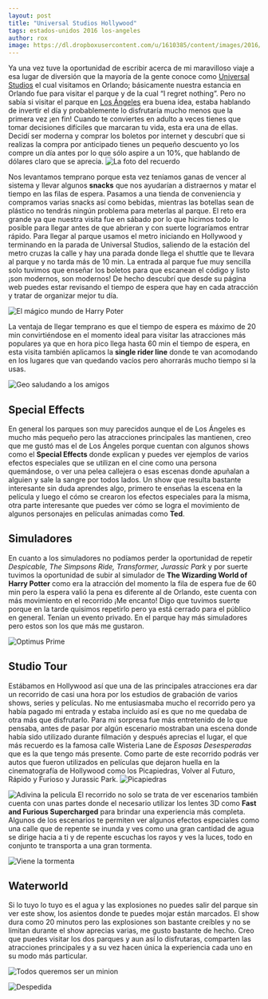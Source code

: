 ```yaml
---
layout: post
title: "Universal Studios Hollywood"
tags: estados-unidos 2016 los-angeles
author: rox
image: https://dl.dropboxusercontent.com/u/1610385/content/images/2016/08/IMG_0973.JPG
---
```

Ya una vez tuve la oportunidad de escribir acerca de mi maravilloso viaje a esa lugar de diversión que la mayoría de la gente conoce como [Universal Studios](/universal-studios-orlando/) el cual visitamos en Orlando; básicamente nuestra estancia en Orlando fue para visitar el parque y de la cual “I regret nothing”.
Pero no sabía si visitar el parque en [Los Ángeles](/tag/los-angeles) era buena idea, estaba hablando de invertir el día y probablemente lo disfrutaría mucho menos que la primera vez ¡en fin! Cuando te conviertes en adulto a veces tienes que tomar decisiones difíciles que marcaran tu vida, esta era una de ellas. Decidí ser moderna y comprar los boletos por internet y descubrí que si realizas la compra por anticipado tienes un pequeño descuento yo los compre un día antes por lo que sólo aspire a un 10%, que hablando de dólares claro que se aprecia.
![La foto del recuerdo](https://dl.dropboxusercontent.com/u/1610385/content/images/2016/08/IMG_0956.JPG)

Nos levantamos temprano porque esta vez teníamos ganas de vencer al sistema y llevar algunos **snacks** que nos ayudarían a distraernos y matar el tiempo en las filas de espera. Pasamos a una tienda de conveniencia y compramos varias snacks así como bebidas, mientras las botellas sean de plástico no tendrás ningún problema para meterlas al parque. El reto era grande ya que nuestra visita fue en sábado por lo que hicimos todo lo posible para llegar antes de que abrieran y con suerte lograríamos entrar rápido. 
Para llegar al parque usamos el metro iniciando en Hollywood y terminando en la parada de Universal Studios, saliendo de la estación del metro cruzas la calle y hay una parada donde llega el shuttle que te llevara al parque y no tarda más de 10 min. La entrada al parque fue muy sencilla solo tuvimos que enseñar los boletos para que escanean el código y listo ¡son modernos, son modernos! De hecho descubrí que desde su página web puedes estar revisando el tiempo de espera que hay en cada atracción y tratar de organizar mejor tu día.

![El mágico mundo de Harry Poter](https://dl.dropboxusercontent.com/u/1610385/content/images/2016/08/IMG_1130.JPG)

La ventaja de llegar temprano es que el tiempo de espera es máximo de 20 min convirtiéndose en el momento ideal para visitar las atracciones más populares ya que en hora pico llega hasta 60 min el tiempo de espera, en esta visita también aplicamos la **single rider line** donde te van acomodando en los lugares que van quedando vacíos pero ahorrarás mucho tiempo si la usas.

![Geo saludando a los amigos](https://dl.dropboxusercontent.com/u/1610385/content/images/2016/08/IMG_0980.JPG)

## Special Effects 
En general los parques son muy parecidos aunque el de Los Ángeles es mucho más pequeño pero las atracciones principales las mantienen, creo que me gustó mas el de Los Ángeles porque cuentan con algunos shows como el **Special Effects** donde explican y puedes ver ejemplos de varios  efectos especiales que se utilizan en el cine como una persona quemándose, o ver una pelea callejera  o esas escenas donde apuñalan a alguien y sale la sangre por todos lados. Un show que resulta bastante interesante sin duda aprendes algo, primero te enseñas la escena en la película y luego el cómo se crearon los efectos especiales para la misma, otra parte interesante que puedes ver cómo se logra el movimiento de algunos personajes en películas animadas como **Ted**.

## Simuladores
En cuanto a los simuladores no podíamos perder la oportunidad de repetir *Despicable, The Simpsons Ride, Transformer, Jurassic Park* y por suerte tuvimos la oportunidad de subir al simulador de **The Wizarding World of Harry Potter** como era la atracción del momento la fila de espera fue de 60 min pero la espera valió la pena es diferente al de Orlando, este cuenta con más movimiento en el recorrido ¡Me encanto! Digo que tuvimos suerte porque en la tarde quisimos repetirlo pero ya está cerrado para el público en general. Tenían un evento privado. En el parque hay más simuladores pero estos son los que más me gustaron.

![Optimus Prime](https://dl.dropboxusercontent.com/u/1610385/content/images/2016/08/IMG_1106.JPG)

## Studio Tour
Estábamos en Hollywood así que una de las principales atracciones era dar un recorrido de casi una hora por los estudios de grabación de varios shows, series y películas. No me entusiasmaba mucho el recorrido pero ya había pagado mi entrada y estaba incluido así es que no me quedaba de otra más que disfrutarlo. Para mi sorpresa fue más entretenido de lo que pensaba, antes de pasar por algún escenario mostraban una escena donde había sido utilizado durante filmación y después aprecias el lugar,  el que más recuerdo es la famosa calle Wisteria Lane de *Esposas Desesperadas* que es la que tengo más presente. Como parte de este recorrido podrás ver autos que fueron utilizados en películas que dejaron huella en la cinematografía de Hollywood  como los Picapiedras, Volver al Futuro, Rápido y Furioso y Jurassic Park.
![Picapiedras](https://dl.dropboxusercontent.com/u/1610385/content/images/2016/08/IMG_1026.JPG)

![Adivina la pelicula](https://dl.dropboxusercontent.com/u/1610385/content/images/2016/08/IMG_1009.JPG)
El recorrido no solo se trata de ver escenarios también cuenta con unas partes donde el necesario utilizar los lentes 3D como **Fast and Furious Supercharged** para brindar una experiencia más completa. Algunos de los escenarios te permiten ver algunos efectos especiales como una calle que de repente se inunda y ves como una gran cantidad de agua se dirige hacia a ti y de repente escuchas los rayos y ves la luces, todo en conjunto te transporta a una gran tormenta.

![Viene la tormenta](https://dl.dropboxusercontent.com/u/1610385/content/images/2016/08/IMG_1047.JPG)

## Waterworld
Si lo tuyo lo tuyo es el agua y las explosiones no puedes salir del parque sin ver este show, los asientos donde te puedes mojar están marcados. El show dura como 20 minutos pero las explosiones son bastante creíbles y no se limitan durante el show aprecias varias, me gusto bastante de hecho.
Creo que puedes visitar los dos parques y aun así lo disfrutaras, comparten las atracciones principales y a su vez hacen única la experiencia cada uno en su modo más particular. 

![Todos queremos ser un minion](https://dl.dropboxusercontent.com/u/1610385/content/images/2016/08/IMG_1174.JPG)

![Despedida](https://dl.dropboxusercontent.com/u/1610385/content/images/2016/08/IMG_1202.JPG)

